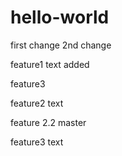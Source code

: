 # hello-world
first change
2nd change  

feature1 text added

feature3


feature2 text

feature 2.2
master

feature3 text